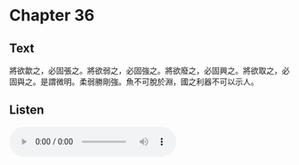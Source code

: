 # Chapter 36

## Text

將欲歙之，必固張之。將欲弱之，必固強之。將欲廢之，必固興之。將欲取之，必固與之。是謂微明。柔弱勝剛強。魚不可脫於淵，國之利器不可以示人。

## Listen

<audio controls>
  <source src="./generated_audio/daodejing_36.wav" type="audio/wav">
  Your browser does not support the audio element.
</audio>
